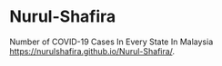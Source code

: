 # Nurul-Shafira
Number of COVID-19 Cases In Every State In Malaysia
https://nurulshafira.github.io/Nurul-Shafira/.
